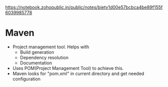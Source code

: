 https://notebook.zohopublic.in/public/notes/bietv1d00e57bcbca4be89f155f6039985778

# Maven
- Project management tool. Helps with
  - Build generation
  - Dependency resolution
  - Documentation
- Uses POM(Project Management Tool) to achieve this.
- Maven looks for "pom.xml" in current directory and get needed configuration